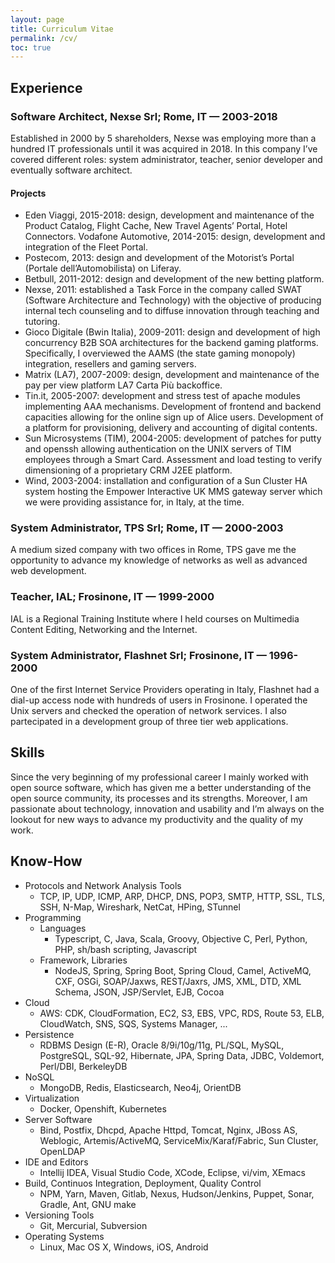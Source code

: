 ```yaml
---
layout: page
title: Curriculum Vitae
permalink: /cv/
toc: true
---
```


## Experience

### Software Architect, Nexse Srl; Rome, IT — 2003-2018

Established in 2000 by 5 shareholders, Nexse was employing more than a hundred IT professionals until it was acquired in 2018. In this company I’ve covered different roles: system administrator, teacher, senior developer and eventually software architect. 

#### Projects

- Eden Viaggi, 2015-2018: design, development and maintenance of the Product Catalog, Flight Cache, New Travel Agents’ Portal, Hotel Connectors.
Vodafone Automotive, 2014-2015: design, development and integration of the Fleet Portal.
- Postecom, 2013: design and development of the Motorist’s Portal (Portale dell’Automobilista) on Liferay.
- Betbull, 2011-2012: design and development of the new betting platform.
- Nexse, 2011: established a Task Force in the company called SWAT (Software Architecture and Technology) with the objective of producing internal tech counseling and to diffuse innovation through teaching and tutoring. 
- Gioco Digitale (Bwin Italia), 2009-2011: design and development of high concurrency B2B SOA architectures for the backend gaming platforms. Specifically, I overviewed the AAMS (the state gaming monopoly) integration, resellers and gaming servers. 
- Matrix (LA7), 2007-2009: design, development and maintenance of the pay per view platform LA7 Carta Più backoffice.
- Tin.it, 2005-2007: development and stress test of apache modules implementing AAA mechanisms. Development of frontend and backend capacities allowing for the online sign up of Alice users. Development of a platform for provisioning, delivery and accounting of digital contents.
- Sun Microsystems (TIM), 2004-2005: development of patches for putty and openssh allowing authentication on the UNIX servers of TIM employees through a Smart Card. Assessment and load testing to verify dimensioning of a proprietary CRM J2EE platform.
- Wind, 2003-2004: installation and configuration of a Sun Cluster HA system hosting the Empower Interactive UK MMS gateway server which we were providing assistance for, in Italy, at the time.

### System Administrator, TPS Srl; Rome, IT — 2000-2003

A medium sized company with two offices in Rome, TPS gave me the opportunity to advance my knowledge of networks as well as advanced web development.

### Teacher, IAL; Frosinone, IT — 1999-2000

IAL is a Regional Training Institute where I held courses on Multimedia Content Editing, Networking and the Internet. 

### System Administrator, Flashnet Srl; Frosinone, IT — 1996-2000 

One of the first Internet Service Providers operating in Italy, Flashnet had a
dial-up access node with hundreds of users in Frosinone. I operated the Unix
servers and checked the operation of network services. I also partecipated in a
development group of three tier web applications.

## Skills

Since the very beginning of my professional career I mainly worked with open source software, which has given me a better understanding of the open source community, its processes and its strengths. Moreover, I am passionate about technology, innovation and usability and I’m always on the lookout for new ways to advance my productivity and the quality of my work.

## Know-How

- Protocols and Network Analysis Tools
  - TCP, IP, UDP, ICMP, ARP, DHCP, DNS, POP3, SMTP, HTTP, SSL, TLS, SSH, N-Map, Wireshark, NetCat, HPing, STunnel
- Programming
  - Languages
    - Typescript, C, Java, Scala, Groovy, Objective C, Perl, Python, PHP, sh/bash scripting, Javascript 
  - Framework, Libraries
    - NodeJS, Spring, Spring Boot, Spring Cloud, Camel, ActiveMQ, CXF, OSGi, SOAP/Jaxws, REST/Jaxrs, JMS, XML, DTD, XML Schema, JSON, JSP/Servlet, EJB, Cocoa
- Cloud
  - AWS: CDK, CloudFormation, EC2, S3, EBS, VPC, RDS, Route 53, ELB, CloudWatch, SNS, SQS, Systems Manager, ...
- Persistence
  - RDBMS Design (E-R), Oracle 8/9i/10g/11g, PL/SQL, MySQL, PostgreSQL, SQL-92, Hibernate, JPA, Spring Data, JDBC, Voldemort, Perl/DBI, BerkeleyDB
- NoSQL
  - MongoDB, Redis, Elasticsearch, Neo4j, OrientDB
- Virtualization
  - Docker, Openshift, Kubernetes
- Server Software
  - Bind, Postfix, Dhcpd, Apache Httpd, Tomcat, Nginx, JBoss AS, Weblogic, Artemis/ActiveMQ, ServiceMix/Karaf/Fabric, Sun Cluster, OpenLDAP
- IDE and Editors
  - Intellij IDEA, Visual Studio Code, XCode, Eclipse, vi/vim, XEmacs
- Build, Continuos Integration, Deployment, Quality Control
  - NPM, Yarn, Maven, Gitlab, Nexus, Hudson/Jenkins, Puppet, Sonar, Gradle, Ant, GNU make
- Versioning Tools
  - Git, Mercurial, Subversion 
- Operating Systems
  - Linux, Mac OS X, Windows, iOS, Android 
